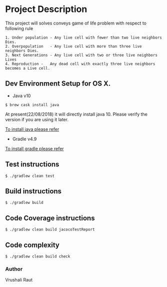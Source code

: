 # Project Description
This project will solves conveys game of life problem with respect to following rule 
``` 
1. Under population - Any live cell with fewer than two live neighbors Dies.
2. Overpopulation   - Any live cell with more than three live neighbors Dies. 
3. Next Generations - Any live cell with two or three live neighbors Lives
4. Reproduction -   Any dead cell with exactly three live neighbors becomes a Live cell.
```
## Dev Environment Setup for OS X.
* Java v10
```
$ brew cask install java
```
At present(22/08/2018) it will directly install java 10. Please verify the version if you are using it later.

[To install java please refer](https://docs.oracle.com/javase/10/install/overview-jdk-10-and-jre-10-installation.htm)
* Gradle v4.9

[To install gradle please refer](https://gradle.org/install/)

## Test instructions
```
$ ./gradlew clean test
```

## Build instructions
```
$ ./gradlew build
```

## Code Coverage instructions
```
$ ./gradlew clean build jacocoTestReport
```

## Code complexity
```
$ ./gradlew clean build check
```

### Author
Vrushali Raut
